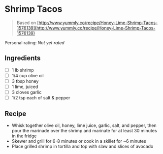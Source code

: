 <!-- Needs Manual Review -->

<!-- Do not modify sections with "AUTO-*". They are updated by make.py -->

# Shrimp Tacos

> Based on [http://www.yummly.co/recipe/Honey-Lime-Shrimp-Tacos-1576139](http://www.yummly.co/recipe/Honey-Lime-Shrimp-Tacos-1576139)

<!-- rating=0; (User can specify rating on scale of 1-5) -->
<!-- AUTO-UserRating -->
Personal rating: *Not yet rated*
<!-- /AUTO-UserRating -->

<!-- TODO: Capture image for Shrimp Tacos -->

## Ingredients

* [ ] 1 lb shrimp
* [ ] 1/4 cup olive oil
* [ ] 3 tbsp honey
* [ ] 1 lime, juiced
* [ ] 3 cloves garlic
* [ ] 1/2 tsp each of salt & pepper

## Recipe

* Whisk together olive oil, honey, lime juice, garlic, salt, and pepper, then pour the marinade over the shrimp and marinate for at least 30 minutes in the fridge
* Skewer and grill for 6-8 minutes or cook in a skillet for ~6 minutes
* Place grilled shrimp in tortilla and top with slaw and slices of avocado
